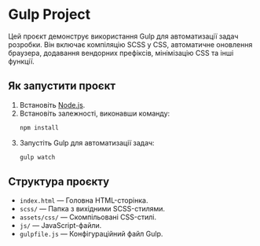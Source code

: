 # Gulp Project

Цей проєкт демонструє використання Gulp для автоматизації задач розробки. Він включає компіляцію SCSS у CSS, автоматичне оновлення браузера, додавання вендорних префіксів, мінімізацію CSS та інші функції.

## Як запустити проєкт

1. Встановіть [Node.js](https://nodejs.org/).
2. Встановіть залежності, виконавши команду:
   ```bash
   npm install
   ```
3. Запустіть Gulp для автоматизації задач:
   ```bash
   gulp watch
   ```

## Структура проєкту

- `index.html` — Головна HTML-сторінка.
- `scss/` — Папка з вихідними SCSS-стилями.
- `assets/css/` — Скомпільовані CSS-стилі.
- `js/` — JavaScript-файли.
- `gulpfile.js` — Конфігураційний файл Gulp.



